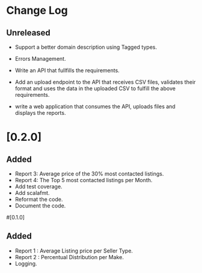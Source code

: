# Change Log
## Unreleased

- Support a better domain description using Tagged types.
- Errors Management.
- Write an API that fullfills the requirements. 
  
- Add an upload endpoint to the API that receives CSV files, validates their format and uses the data 
  in the uploaded CSV to fulfill the above requirements.
    
- write a web application that consumes the API, uploads files and displays the reports.

# [0.2.0]

## Added

- Report 3: Average price of the 30% most contacted listings.
- Report 4: The Top 5 most contacted listings per Month.
- Add test coverage.
- Add scalafmt.
- Reformat the code.
- Document the code.

#[0.1.0]
## Added

- Report 1 : Average Listing price per Seller Type.
- Report 2 : Percentual Distribution per Make.
- Logging.

